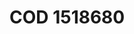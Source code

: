 <a name="material" />

# COD 1518680
<script type="application/ld+json">
  {
    "@context": "https://schema.org/",
    "@type": "ChemicalSubstance",
    "http://purl.org/dc/terms/conformsTo":
      {
        "@type": "CreativeWork",
        "@id": "https://bioschemas.org/profiles/ChemicalSubstance/0.4-RELEASE/"
      },
    "@id": "https://egonw.github.io/nanowiki/nanowiki440.html#material",
    "name": "COD 1518680",
    "sameAs: "http://127.0.0.1/mediawiki/index.php/Special:URIResolver/COD_1518680"
  }
</script>

